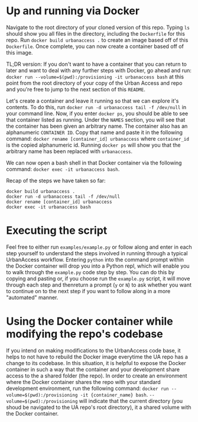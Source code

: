 # Up and running via Docker
Navigate to the root directory of your cloned version of this repo. Typing `ls` should show you all files in the directory, including the `Dockerfile` for this repo. Run `docker build urbanaccess .` to create an image based off of this `Dockerfile`. Once complete, you can now create a container based off of this image.

TL;DR version: If you don't want to have a container that you can return to later and want to deal with any further steps with Docker, go ahead and run: `docker run --volume=$(pwd):/provisioning -it urbanaccess bash` at this point from the root directory of your copy of the Urban Access and repo and you're free to jump to the next section of this `README`.

Let's create a container and leave it running so that we can explore it's contents. To do this, run `docker run -d urbanaccess tail -f /dev/null` in your command line. Now, if you enter `docker ps`, you should be able to see that container listed as running. Under the `NAMES` section, you will see that the container has been given an arbitrary name. The container also has an alphanumeric `CONTAINER ID`. Copy that name and paste it in the following command: `docker rename [container_id] urbanaccess` where `container_id` is the copied alphanumeric id. Running `docker ps` will show you that the arbitrary name has been replaced with `urbanaccess`.

We can now open a bash shell in that Docker container via the following command: `docker exec -it urbanaccess bash`.

Recap of the steps we have taken so far:
```
docker build urbanaccess .
docker run -d urbanaccess tail -f /dev/null
docker rename [container_id] urbanaccess
docker exec -it urbanaccess bash
```

# Executing the script
Feel free to either run `examples/example.py` or follow along and enter in each step yourself to understand the steps involved in running through a typical UrbanAccess workflow. Entering `python` into the command prompt within the Docker container will drop you into a Python repl, which will enable you to walk through the `example.py` code step by step. You can do this by copying and pasting or, if you choose run the `example.py` script, it will move through each step and thenreturn a prompt (`y` or `N`) to ask whether you want to continue on to the next step if you want to follow along in a more "automated" manner.


# Using the Docker container while modifying the repo's codebase
If you intend on making modifications to the UrbanAccess code base, it helps to not have to rebuild the Docker image everytime the UA repo has a change to its codebase. In this situation, it is helpful to expose the Docker container in such a way that the container and your development share access to the a shared folder (the repo). In order to create an environment where the Docker container shares the repo with your standard development environment, run the following command: `docker run --volume=$(pwd):/provisioning -it {container_name} bash`. `--volume=$(pwd):/provisioning` will indicate that the current directory (you shoud be navigated to the UA repo's root directory), it a shared volume with the Docker container.